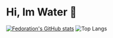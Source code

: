# Hi, Im Water 💎
[![Fedoration's GitHub stats](https://github-readme-stats.vercel.app/api?username=Fedorations)](https://github.com/Fedorations/github-readme-stats)
![Top Langs](https://github-readme-stats.vercel.app/api/top-langs/?username=Fedorations&size_weight=0.5&count_weight=1)

